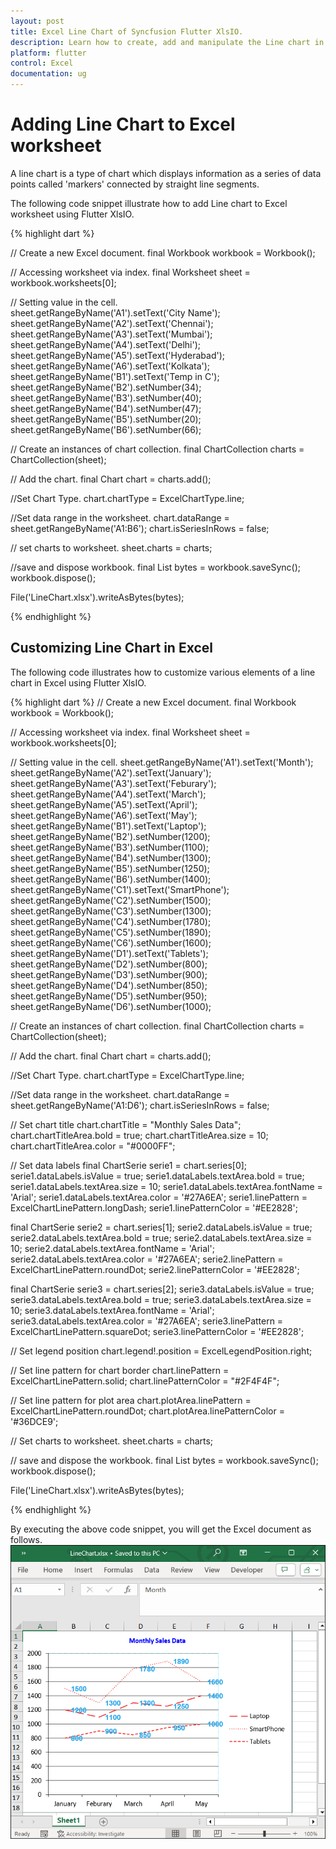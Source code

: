 ```yaml
---
layout: post
title: Excel Line Chart of Syncfusion Flutter XlsIO.
description: Learn how to create, add and manipulate the Line chart in Excel worksheet using Syncfusion Flutter XlsIO. 
platform: flutter
control: Excel
documentation: ug
---
```


# Adding Line Chart to Excel worksheet

A line chart is a type of chart which displays information as a series of data points called 'markers' connected by straight line segments.

The following code snippet illustrate how to add Line chart to Excel worksheet using Flutter XlsIO.

{% highlight dart %}

// Create a new Excel document.
final Workbook workbook = Workbook();

// Accessing worksheet via index.
final Worksheet sheet = workbook.worksheets[0];

// Setting value in the cell.
sheet.getRangeByName('A1').setText('City Name');
sheet.getRangeByName('A2').setText('Chennai');
sheet.getRangeByName('A3').setText('Mumbai');
sheet.getRangeByName('A4').setText('Delhi');
sheet.getRangeByName('A5').setText('Hyderabad');
sheet.getRangeByName('A6').setText('Kolkata');
sheet.getRangeByName('B1').setText('Temp in C');
sheet.getRangeByName('B2').setNumber(34);
sheet.getRangeByName('B3').setNumber(40);
sheet.getRangeByName('B4').setNumber(47);
sheet.getRangeByName('B5').setNumber(20);
sheet.getRangeByName('B6').setNumber(66);

// Create an instances of chart collection.
final ChartCollection charts = ChartCollection(sheet);

// Add the chart.
final Chart chart = charts.add();

//Set Chart Type.
chart.chartType = ExcelChartType.line;

//Set data range in the worksheet.
chart.dataRange = sheet.getRangeByName('A1:B6');
chart.isSeriesInRows = false;

// set charts to worksheet.
sheet.charts = charts;

//save and dispose workbook.
final List<int> bytes = workbook.saveSync();
workbook.dispose();

File('LineChart.xlsx').writeAsBytes(bytes);

{% endhighlight %}

## Customizing Line Chart in Excel

The following code illustrates how to customize various elements of a line chart in Excel using Flutter XlsIO.

{% highlight dart %}
// Create a new Excel document.
final Workbook workbook = Workbook();

// Accessing worksheet via index.
final Worksheet sheet = workbook.worksheets[0];

// Setting value in the cell.
sheet.getRangeByName('A1').setText('Month');
sheet.getRangeByName('A2').setText('January');
sheet.getRangeByName('A3').setText('Feburary');
sheet.getRangeByName('A4').setText('March');
sheet.getRangeByName('A5').setText('April');
sheet.getRangeByName('A6').setText('May');
sheet.getRangeByName('B1').setText('Laptop');
sheet.getRangeByName('B2').setNumber(1200);
sheet.getRangeByName('B3').setNumber(1100);
sheet.getRangeByName('B4').setNumber(1300);
sheet.getRangeByName('B5').setNumber(1250);
sheet.getRangeByName('B6').setNumber(1400);
sheet.getRangeByName('C1').setText('SmartPhone');
sheet.getRangeByName('C2').setNumber(1500);
sheet.getRangeByName('C3').setNumber(1300);
sheet.getRangeByName('C4').setNumber(1780);
sheet.getRangeByName('C5').setNumber(1890);
sheet.getRangeByName('C6').setNumber(1600);
sheet.getRangeByName('D1').setText('Tablets');
sheet.getRangeByName('D2').setNumber(800);
sheet.getRangeByName('D3').setNumber(900);
sheet.getRangeByName('D4').setNumber(850);
sheet.getRangeByName('D5').setNumber(950);
sheet.getRangeByName('D6').setNumber(1000);

// Create an instances of chart collection.
final ChartCollection charts = ChartCollection(sheet);

// Add the chart.
final Chart chart = charts.add();

//Set Chart Type.
chart.chartType = ExcelChartType.line;

//Set data range in the worksheet.
chart.dataRange = sheet.getRangeByName('A1:D6');
chart.isSeriesInRows = false;

// Set chart title
chart.chartTitle = "Monthly Sales Data";
chart.chartTitleArea.bold = true;
chart.chartTitleArea.size = 10;
chart.chartTitleArea.color = "#0000FF";

// Set data labels
final ChartSerie serie1 = chart.series[0];
serie1.dataLabels.isValue = true;
serie1.dataLabels.textArea.bold = true;
serie1.dataLabels.textArea.size = 10;
serie1.dataLabels.textArea.fontName = 'Arial';
serie1.dataLabels.textArea.color = '#27A6EA';
serie1.linePattern = ExcelChartLinePattern.longDash;
serie1.linePatternColor = '#EE2828';

final ChartSerie serie2 = chart.series[1];
serie2.dataLabels.isValue = true;
serie2.dataLabels.textArea.bold = true;
serie2.dataLabels.textArea.size = 10;
serie2.dataLabels.textArea.fontName = 'Arial';
serie2.dataLabels.textArea.color = '#27A6EA';
serie2.linePattern = ExcelChartLinePattern.roundDot;
serie2.linePatternColor = '#EE2828';

final ChartSerie serie3 = chart.series[2];
serie3.dataLabels.isValue = true;
serie3.dataLabels.textArea.bold = true;
serie3.dataLabels.textArea.size = 10;
serie3.dataLabels.textArea.fontName = 'Arial';
serie3.dataLabels.textArea.color = '#27A6EA';
serie3.linePattern = ExcelChartLinePattern.squareDot;
serie3.linePatternColor = '#EE2828';

// Set legend position
chart.legend!.position = ExcelLegendPosition.right;

// Set line pattern for chart border
chart.linePattern = ExcelChartLinePattern.solid;
chart.linePatternColor = "#2F4F4F";

// Set line pattern for plot area
chart.plotArea.linePattern = ExcelChartLinePattern.roundDot;
chart.plotArea.linePatternColor = '#36DCE9';

// Set charts to worksheet.
sheet.charts = charts;

// save and dispose the workbook.
final List<int> bytes = workbook.saveSync();
workbook.dispose();

File('LineChart.xlsx').writeAsBytes(bytes);

{% endhighlight %}

By executing the above code snippet, you will get the Excel document as follows.
![Customizing Line Chart](images/LineChart.png)